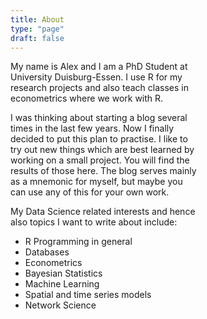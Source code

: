 ```yaml
---
title: About
type: "page"
draft: false
---
```


<div style="width: 60%;">
<p>
My name is Alex and I am a PhD Student at University Duisburg-Essen. I use R for my research projects and also teach classes in econometrics where we work with R. 
</p>
<p>
I was thinking about starting a blog several times in the last few years. Now I finally decided 
to put this plan to practise. I like to try out new things which are best learned by working on a small project.
You will find the results of those here. 
The blog serves mainly as a mnemonic for myself, but maybe you can use any of this for your own work. 
</p>
<p>
My Data Science related interests and hence also topics I want to write about include:
</p>
<ul>
<li> R Programming in general</li>
<li>Databases</li> 
<li>Econometrics</li>
<li>Bayesian Statistics </li>
<li>Machine Learning</li>
<li>Spatial and time series models</li>
<li>Network Science</li>
</ul>
</div>
